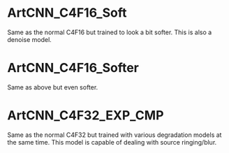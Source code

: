 # ArtCNN_C4F16_Soft
Same as the normal C4F16 but trained to look a bit softer. This is also a denoise model.

# ArtCNN_C4F16_Softer
Same as above but even softer.

# ArtCNN_C4F32_EXP_CMP
Same as the normal C4F32 but trained with various degradation models at the same time. This model is capable of dealing with source ringing/blur.
